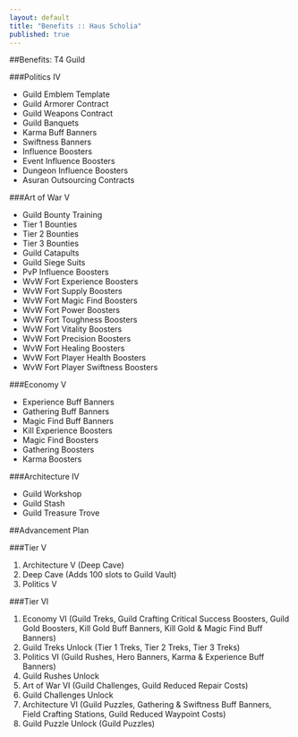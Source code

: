 ```yaml
---
layout: default
title: "Benefits :: Haus Scholia"
published: true
---
```


##Benefits: T4 Guild

###Politics IV
<ul class="square">
<li>Guild Emblem Template</li>
<li>Guild Armorer Contract</li>
<li>Guild Weapons Contract</li>
<li>Guild Banquets</li>
<li>Karma Buff Banners</li>
<li>Swiftness Banners</li>
<li>Influence Boosters</li>
<li>Event Influence Boosters</li>
<li>Dungeon Influence Boosters</li>
<li>Asuran Outsourcing Contracts</li>
</ul>

###Art of War V
<ul class="square">
<li>Guild Bounty Training</li>
<li>Tier 1 Bounties</li>
<li>Tier 2 Bounties</li>
<li>Tier 3 Bounties</li>
<li>Guild Catapults</li>
<li>Guild Siege Suits</li>
<li>PvP Influence Boosters</li>
<li>WvW Fort Experience Boosters</li>
<li>WvW Fort Supply Boosters</li>
<li>WvW Fort Magic Find Boosters</li>
<li>WvW Fort Power Boosters</li>
<li>WvW Fort Toughness Boosters</li>
<li>WvW Fort Vitality Boosters</li>
<li>WvW Fort Precision Boosters</li>
<li>WvW Fort Healing Boosters</li>
<li>WvW Fort Player Health Boosters</li>
<li>WvW Fort Player Swiftness Boosters</li>
</ul>

###Economy V
<ul class="square">
<li>Experience Buff Banners</li>
<li>Gathering Buff Banners</li>
<li>Magic Find Buff Banners</li>
<li>Kill Experience Boosters</li>
<li>Magic Find Boosters</li>
<li>Gathering Boosters</li>
<li>Karma Boosters</li>
</ul>

###Architecture IV
<ul class="square">
<li>Guild Workshop</li>
<li>Guild Stash</li>
<li>Guild Treasure Trove</li>
</ul>

##Advancement Plan

###Tier V
1. Architecture V (Deep Cave)
1. Deep Cave (Adds 100 slots to Guild Vault)
1. Politics V

###Tier VI
1. Economy VI (Guild Treks, Guild Crafting Critical Success Boosters, Guild Gold Boosters, Kill Gold Buff Banners, Kill Gold & Magic Find Buff Banners)
1. Guild Treks Unlock (Tier 1 Treks, Tier 2 Treks, Tier 3 Treks)
1. Politics VI (Guild Rushes, Hero Banners, Karma & Experience Buff Banners)
1. Guild Rushes Unlock
1. Art of War VI (Guild Challenges, Guild Reduced Repair Costs)
1. Guild Challenges Unlock
1. Architecture VI (Guild Puzzles, Gathering & Swiftness Buff Banners, Field Crafting Stations, Guild Reduced Waypoint Costs)
1. Guild Puzzle Unlock (Guild Puzzles)
